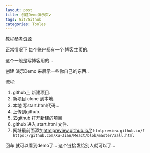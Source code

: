 ```yaml
---
layout: post
title: 创建Demo演示页✔︎
tags: Git/Github
categories: Tooles
---
```


[教程参考资源][1]


正常情况下 每个账户都有一个 博客主页的.

这个一般是写博客用的...



创建 演示Demo
来展示一些你自己的东西.. 


流程: 

1. github上 新建项目.
2. 新项目 clone 到本地.
3. 本地 写start.html代码...
4. 上传到github.
5. 去github 打开新建的项目
6. github 进入 start.html 文件. 
7. 网址最前面添加[htmlpreview.github.io/?][2]
`htmlpreview.github.io/?https://github.com/Xu-Jian/React/blob/master/aall.html`


回车 就可以看到demo了... 这个链接发给别人就可以了...




[1]:	https://segmentfault.com/a/1190000005153433
[2]:	http://htmlpreview.github.io/?